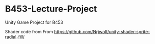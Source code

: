 # B453-Lecture-Project
Unity Game Project for B453


Shader code from From https://github.com/Nrjwolf/unity-shader-sprite-radial-fill/
